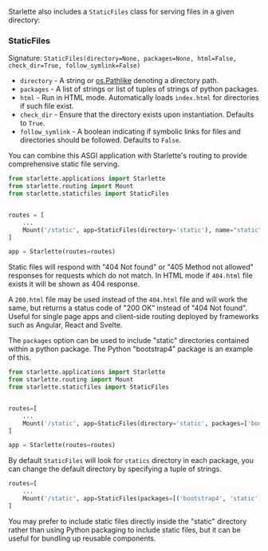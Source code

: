 
Starlette also includes a `StaticFiles` class for serving files in a given directory:

### StaticFiles

Signature: `StaticFiles(directory=None, packages=None, html=False, check_dir=True, follow_symlink=False)`

* `directory` - A string or [os.Pathlike][pathlike] denoting a directory path.
* `packages` - A list of strings or list of tuples of strings of python packages.
* `html` - Run in HTML mode. Automatically loads `index.html` for directories if such file exist.
* `check_dir` - Ensure that the directory exists upon instantiation. Defaults to `True`.
* `follow_symlink` - A boolean indicating if symbolic links for files and directories should be followed. Defaults to `False`.

You can combine this ASGI application with Starlette's routing to provide
comprehensive static file serving.

```python
from starlette.applications import Starlette
from starlette.routing import Mount
from starlette.staticfiles import StaticFiles


routes = [
    ...
    Mount('/static', app=StaticFiles(directory='static'), name="static"),
]

app = Starlette(routes=routes)
```

Static files will respond with "404 Not found" or "405 Method not allowed"
responses for requests which do not match. In HTML mode if `404.html` file
exists it will be shown as 404 response.

A `200.html` file may be used instead of the `404.html` file and will work the
same, but returns a status code of "200 OK" instead of "404 Not found". Useful for
single page apps and client-side routing deployed by frameworks such as Angular,
React and Svelte.

The `packages` option can be used to include "static" directories contained within
a python package. The Python "bootstrap4" package is an example of this.

```python
from starlette.applications import Starlette
from starlette.routing import Mount
from starlette.staticfiles import StaticFiles


routes=[
    ...
    Mount('/static', app=StaticFiles(directory='static', packages=['bootstrap4']), name="static"),
]

app = Starlette(routes=routes)
```

By default `StaticFiles` will look for `statics` directory in each package,
you can change the default directory by specifying a tuple of strings.

```python
routes=[
    ...
    Mount('/static', app=StaticFiles(packages=[('bootstrap4', 'static')]), name="static"),
]
```

You may prefer to include static files directly inside the "static" directory
rather than using Python packaging to include static files, but it can be useful
for bundling up reusable components.

[pathlike]: https://docs.python.org/3/library/os.html#os.PathLike

